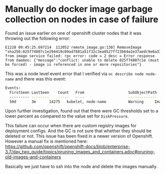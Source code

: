 # Manually do docker image garbage collection on nodes in case of failure

Found an issue earlier on one of openshift cluster nodes that it was throwing out the following error:

```
E1228 09:45:25.697214  112052 remote_image.go:130] RemoveImage "sha256:025f74807c1e294419c09ad7881a51f32c3ea8527ff23b64e2e37aedc9e6a335" from image service failed: rpc error: code = 2 desc = Error response from daemon: {"message":"conflict: unable to delete 025f74807c1e (must be forced) - image is referenced in one or more repositories"}
```

This was a node level event error that I verified via `oc describe node node-name` and there was this event:

```sh
Events:
  FirstSeen	LastSeen	Count	From					SubObjectPath	Type		Reason		Message
  ---------	--------	-----	----					-------------	--------	------		-------
  50d		3m		14275	kubelet, node-name			Warning		ImageGCFailed	(combined from similar events): wanted to free 26811983462 bytes, but freed 0 bytes space with errors in image deletion: [rpc error: code = 2 desc = Error response from daemon: {"message":"conflict: unable to delete fff3d5f84b92 (must be forced) - image is referenced in one or more repositories"}, rpc error: code = 2 desc = Error response from daemon: {"message":"conflict: unable to delete ece0ddae4bba (must be forced) - image is referenced in one or more repositories"}
```

Upon further investigation, found out that there were GC thresholds set to a lower percent as compared to the value set for `DiskPressure`.

This failure can occur when there are custom registry images for deployment configs. And the GC is not sure that whether they should be deleted or not. This issue has been fixed in a newer version of Openshift. However a manual fix is mentioned here: https://github.com/openshift/openshift-docs/blob/enterprise-3.7/day_two_guide/topics/pruning_images_and_containers.adoc#pruning-old-images-and-containers


Basically we just have to ssh into the node and delete the images manually.